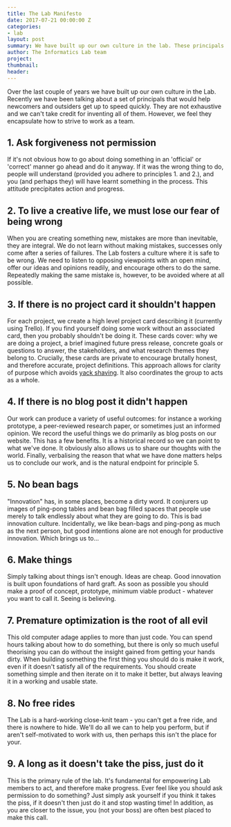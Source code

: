 ```yaml
---
title: The Lab Manifesto
date: 2017-07-21 00:00:00 Z
categories:
- lab
layout: post
summary: We have built up our own culture in the lab. These principals encapsulate that culture.
author: The Informatics Lab team
project:
thumbnail: 
header: 
---
```


Over the last couple of years we have built up our own culture in the Lab. Recently we have been talking about a set of principals that would help newcomers and outsiders get up to speed quickly. They are not exhaustive and we can't take credit for inventing all of them. However, we feel they encapsulate how to strive to work as a team.

## 1. Ask forgiveness not permission

If it's not obvious how to go about doing something in an 'official' or 'correct' manner go ahead and do it anyway. If it was the wrong thing to do, people will understand (provided you adhere to principles 1. and 2.), and you (and perhaps they) will have learnt something in the process. This attitude precipitates action and progress.

## 2. To live a creative life, we must lose our fear of being wrong

When you are creating something new, mistakes are more than inevitable, they are integral. We do not learn without making mistakes, successes only come after a series of failures. The Lab fosters a culture where it is safe to be wrong. We need to listen to opposing viewpoints with an open mind, offer our ideas and opinions readily, and encourage others to do the same. Repeatedly making the same mistake is, however, to be avoided where at all possible.

## 3. If there is no project card it shouldn't happen

For each project, we create a high level project card describing it (currently using Trello). If you find yourself doing some work without an associated card, then you probably shouldn't be doing it. These cards cover: why we are doing a project, a brief imagined future press release, concrete goals or questions to answer, the stakeholders, and what research themes they belong to. Crucially, these cards are private to encourage brutally honest, and therefore accurate, project definitions. This approach allows for clarity of purpose which avoids [yack shaving](https://en.wiktionary.org/wiki/yak_shaving). It also coordinates the group to acts as a whole.

## 4. If there is no blog post it didn't happen

Our work can produce a variety of useful outcomes: for instance a working prototype, a peer-reviewed research paper, or sometimes just an informed opinion. We record the useful things we do primarily as blog posts on our website. This has a few benefits. It is a historical record so we can point to what we've done. It obviously also allows us to share our thoughts with the world. Finally, verbalising the reason that what we have done matters helps us to conclude our work, and is the natural endpoint for principle 5.

## 5. No bean bags

"Innovation" has, in some places, become a dirty word. It conjurers up images of ping-pong tables and bean bag filled spaces that people use merely to talk endlessly about what they are going to do. This is bad innovation culture. Incidentally, we like bean-bags and ping-pong as much as the next person, but good intentions alone are not enough for productive innovation. Which brings us to...

## 6. Make things

Simply talking about things isn't enough. Ideas are cheap. Good innovation is built upon foundations of hard graft. As soon as possible you should make a proof of concept, prototype, minimum viable product - whatever you want to call it. Seeing is believing.

## 7. Premature optimization is the root of all evil

This old computer adage applies to more than just code. You can spend hours talking about how to do something, but there is only so much useful theorising you can do without the insight gained from getting your hands dirty. When building something the first thing you should do is make it work, even if it doesn't satisfy all of the requirements. You should create something simple and then iterate on it to make it better, but always leaving it in a working and usable state.

## 8. No free rides

The Lab is a hard-working close-knit team - you can't get a free ride, and there is nowhere to hide. We'll do all we can to help you perform, but if aren't self-motivated to work with us, then perhaps this isn't the place for your.

## 9. A long as it doesn't take the piss, just do it

This is the primary rule of the lab. It's fundamental for empowering Lab members to act, and therefore make progress. Ever feel like you should ask permission to do something? Just simply ask yourself if you think it takes the piss, if it doesn't then just do it and stop wasting time! In addition, as you are closer to the issue, you (not your boss) are often best placed to make this call.